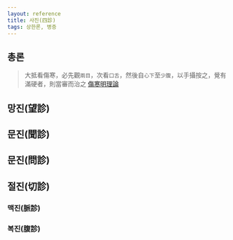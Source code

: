 ```yaml
---
layout: reference
title: 사진(四診)
tags: 상한론, 병증
---
```



## 총론

> 大抵看傷寒，必先觀`兩目`，次看`口舌`，然後自`心下`至`少腹`，以手攝按之，覺有滿硬者，則當審而治之 [傷寒明理論](https://pinedance.github.io/shanghanlun/reference/Books/Etc/상한명리론#축혈)


## 망진(望診)


## 문진(聞診)


## 문진(問診)


## 절진(切診)



### 맥진(脈診)

### 복진(腹診)
